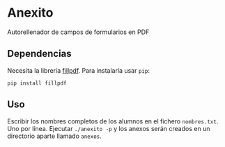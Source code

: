# Anexito

Autorellenador de campos de formularios en PDF


## Dependencias

Necesita la librería [fillpdf](https://github.com/t-houssian/fillpdf). Para instalarla usar `pip`:

```
pip install fillpdf
```

## Uso

Escribir los nombres completos de los alumnos en el fichero `nombres.txt`. Uno por línea. 
Ejecutar `./anexito -p` y los anexos serán creados en un directorio aparte llamado `anexos`. 



